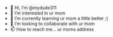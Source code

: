 - 👋 Hi, I’m @mydude311
- 👀 I’m interested in ur mom
- 🌱 I’m currently learning ur mom a little better ;)
- 💞️ I’m looking to collaborate with ur mom
- 📫 How to reach me... ur moms address

<!---
mydude311/mydude311 is a ✨ special ✨ repository because its `README.md` (this file) appears on your GitHub profile.
You can click the Preview link to take a look at your changes.
--->
